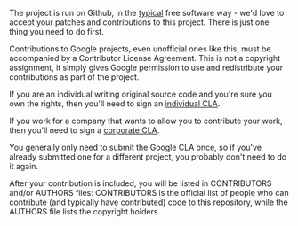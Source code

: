 The project is run on Github, in the [typical](http://producingoss.com) free software way - we'd love to accept your patches and contributions to this project. There is just one thing you need to do first.

Contributions to Google projects, even unofficial ones like this, must be accompanied by a Contributor License Agreement. This is not a copyright assignment, it simply gives Google permission to use and redistribute your contributions as part of the project.

If you are an individual writing original source code and you're sure you own the rights, then you'll need to sign an
[individual CLA](https://developers.google.com/open-source/cla/individual).

If you work for a company that wants to allow you to contribute your work, then you'll need to sign a [corporate CLA](https://developers.google.com/open-source/cla/corporate).

You generally only need to submit the Google CLA once, so if you've already submitted one for a different project, you probably don't need to do it again.

After your contribution is included, you will be listed in CONTRIBUTORS and/or AUTHORS files: CONTRIBUTORS is the official list of people who can contribute (and typically have contributed) code to this repository, while the AUTHORS file lists the copyright holders.
